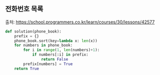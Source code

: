 ## 전화번호 목록

출처: https://school.programmers.co.kr/learn/courses/30/lessons/42577
```python
def solution(phone_book):
    prefix = {}
    phone_book.sort(key=lambda x: len(x))
    for numbers in phone_book:
        for i in range(1, len(numbers)+1):
            if numbers[:i] in prefix:
                return False
        prefix[numbers] = True
    return True
```
